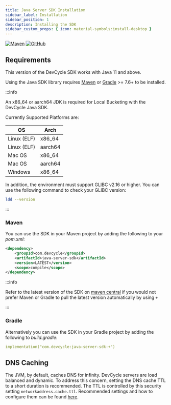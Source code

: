 ```yaml
---
title: Java Server SDK Installation
sidebar_label: Installation
sidebar_position: 1
description: Installing the SDK
sidebar_custom_props: { icon: material-symbols:install-desktop }
---
```


[![Maven](https://badgen.net/maven/v/maven-central/com.devcycle/java-server-sdk)](https://search.maven.org/artifact/com.devcycle/java-server-sdk)
[![GitHub](https://img.shields.io/github/stars/devcyclehq/java-server-sdk.svg?style=social&label=Star&maxAge=2592000)](https://github.com/DevCycleHQ/java-server-sdk)

## Requirements

This version of the DevCycle SDK works with Java 11 and above.

Using the Java SDK library requires [Maven](https://maven.apache.org/) or [Gradle](https://gradle.org/) >= 7.6+ to be
installed.

:::info

An x86_64 or aarch64 JDK is required for Local Bucketing with the DevCycle Java SDK.

Currently Supported Platforms are:

| OS          | Arch    |
| ----------- | ------- |
| Linux (ELF) | x86_64  |
| Linux (ELF) | aarch64 |
| Mac OS      | x86_64  |
| Mac OS      | aarch64 |
| Windows     | x86_64  |

In addition, the environment must support GLIBC v2.16 or higher. You can use the following command to check your GLIBC
version:

```bash
ldd --version
```

:::

### Maven

You can use the SDK in your Maven project by adding the following to your _pom.xml_:

```xml
<dependency>
    <groupId>com.devcycle</groupId>
    <artifactId>java-server-sdk</artifactId>
    <version>LATEST</version>
    <scope>compile</scope>
</dependency>
```

:::info

Refer to the latest version of the SDK on [maven central](https://maven.org/artifact/com.devcycle/java-server-sdk) if
you would not prefer Maven or Gradle to pull the latest version automatically by using `+`

:::

### Gradle

Alternatively you can use the SDK in your Gradle project by adding the following to _build.gradle_:

```yaml
implementation("com.devcycle:java-server-sdk:+")
```

## DNS Caching

The JVM, by default, caches DNS for infinity. DevCycle servers are load balanced and dynamic. To address this concern,
setting the DNS cache TTL to a short duration is recommended. The TTL is controlled by this security setting
`networkaddress.cache.ttl`. Recommended settings and how to configure them can be found
[here](https://docs.aws.amazon.com/sdk-for-java/v1/developer-guide/java-dg-jvm-ttl.html).
